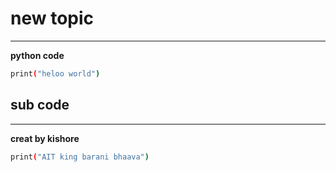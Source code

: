 # new topic
---
**python code**
```bash
print("heloo world")
```
## sub code
---
**creat by kishore**
```bash
print("AIT king barani bhaava")
```
